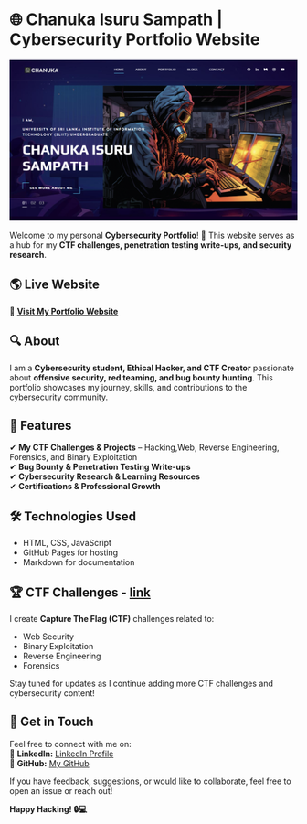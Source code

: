 # 🌐 Chanuka Isuru Sampath | Cybersecurity Portfolio Website

![Portfolio Preview](./img/home1.png)  

Welcome to my personal **Cybersecurity Portfolio**! 🚀 This website serves as a hub for my **CTF challenges, penetration testing write-ups, and security research**.  

## 🌎 Live Website  
🔗 **[Visit My Portfolio Website](https://rio6ix.github.io/chanuka/)** 

## 🔍 About  
I am a **Cybersecurity student, Ethical Hacker, and CTF Creator** passionate about **offensive security, red teaming, and bug bounty hunting**. This portfolio showcases my journey, skills, and contributions to the cybersecurity community.  

## 🔹 Features  
✔ **My CTF Challenges & Projects** – Hacking,Web, Reverse Engineering, Forensics, and Binary Exploitation  
✔ **Bug Bounty & Penetration Testing Write-ups**  
✔ **Cybersecurity Research & Learning Resources**  
✔ **Certifications & Professional Growth**   

## 🛠 Technologies Used  
- HTML, CSS, JavaScript  
- GitHub Pages for hosting  
- Markdown for documentation  

## 🏆 CTF Challenges  - **[link](https://github.com/RIO6IX/My-CTFs)**
I create **Capture The Flag (CTF)** challenges related to:  
- Web Security  
- Binary Exploitation  
- Reverse Engineering  
- Forensics  

Stay tuned for updates as I continue adding more CTF challenges and cybersecurity content!  

## 📌 Get in Touch  
Feel free to connect with me on:  
🔗 **LinkedIn:** [LinkedIn Profile](https://www.linkedin.com/in/chanuka-isuru-sampath-289358247/?profileId=ACoAAD0ZIIkBxXB_u9gVdyWUaQ8JjtJ6sOLMxWc)  
🐙 **GitHub:** [My GitHub](https://github.com/rio6ix)  

If you have feedback, suggestions, or would like to collaborate, feel free to open an issue or reach out!  

**Happy Hacking! 🔒💻**  

